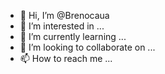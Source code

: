 - 👋 Hi, I’m @Brenocaua
- 👀 I’m interested in ...
- 🌱 I’m currently learning ...
- 💞️ I’m looking to collaborate on ...
- 📫 How to reach me ...

<!---
Brenocaua/Brenocaua is a ✨ special ✨ repository because its `README.md` (this file) appears on your GitHub profile.
You can click the Preview link to take a look at your changes.
--->
